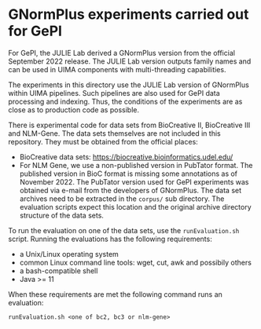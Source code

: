 # GNormPlus experiments carried out for GePI
For GePI, the JULIE Lab derived a GNormPlus version from the official September 2022 release. The JULIE Lab version outputs family names and can be used in UIMA components with multi-threading capabilities.

The experiments in this directory use the JULIE Lab version of GNormPlus within UIMA pipelines. Such pipelines are also used for GePI data processing and indexing. Thus, the conditions of the experiments are as close as to production code as possible.

There is experimental code for data sets from BioCreative II, BioCreative III and NLM-Gene. The data sets themselves are not included in this repository. They must be obtained from the official places:
* BioCreative data sets: https://biocreative.bioinformatics.udel.edu/
* For NLM Gene, we use a non-published version in PubTator format. The published version in BioC format is missing some annotations as of November 2022. The PubTator version used for GePI experiments was obtained via e-mail from the developers of GNormPlus.
The data set archives need to be extracted in the `corpus/` sub directory. The evaluation scripts expect this location and the original archive directory structure of the data sets.

To run the evaluation on one of the data sets, use the `runEvaluation.sh` script. Running the evaluations has the following requirements:
* a Unix/Linux operating system
* common Linux command line tools: wget, cut, awk and possibily others
* a bash-compatible shell
* Java >= 11

When these requirements are met the following command runs an evaluation:
```
runEvaluation.sh <one of bc2, bc3 or nlm-gene>
```
